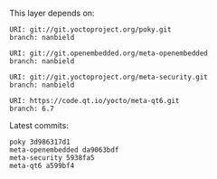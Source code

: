 This layer depends on:

    URI: git://git.yoctoproject.org/poky.git
    branch: nanbield

    URI: git://git.openembedded.org/meta-openembedded
    branch: nanbield

    URI: git://git.yoctoproject.org/meta-security.git
    branch: nanbield

    URI: https://code.qt.io/yocto/meta-qt6.git
    branch: 6.7

Latest commits:

    poky 3d986317d1
    meta-openembedded da9063bdf
    meta-security 5938fa5
    meta-qt6 a599bf4
